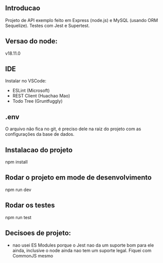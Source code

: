 ## Introducao
Projeto de API exemplo feito em Express (node.js) e MySQL (usando ORM Sequelize).
Testes com Jest e Supertest.

## Versao do node:
v18.11.0

## IDE
Instalar no VSCode:
- ESLint (Microsoft)
- REST Client (Huachao Mao)
- Todo Tree (Gruntfuggly)

## .env
O arquivo não fica no git, é preciso dele na raiz do projeto com as configurações da base de dados.

## Instalacao do projeto
npm install

## Rodar o projeto em mode de desenvolvimento
npm run dev

## Rodar os testes
npm run test

## Decisoes de projeto:
- nao usei ES Modules porque o Jest nao da um suporte bom para ele ainda, inclusive o node ainda nao tem um suporte legal.  Fiquei com CommonJS mesmo
